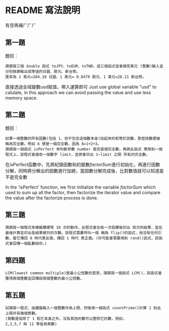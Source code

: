 # README 寫法說明
有空再補ㄏㄏㄏ
## 第一題
題目：
```
請撰寫三個 double 函式 toJPY、toEUR、toTWD，這三個函式皆會接受美元 (整數)輸入並分別換算輸出成等值的日圓、歐元、新台幣。
匯率為 1 美元=104.18 日圓、1 美元= 0.8479 歐元、1 美元=28.21 新台幣。
```

直接透過全域變數usd賦值，帶入運算即可
Just use global variable "usd" to calulate, in this approach we can avoid passing the value and use less memory space.

## 第二題
題目：
```
如果一個整數的所有因數(包括 1、但不包含這個數本身)加起來的和等於該數，那麼該數便被稱為完全數。例如 6 便是一個完全數，因為 6=1+2+3。
請撰寫一個函式 isPerfect 來判斷參數 number 是否是個完全數，再將此函式 應用到一個程式上，該程式會接收一個數字 limit，並將會印出 1~limit 之間 所有的完全數。
```
在isPerfect函數中，先將紀錄因數和的變數*factorSum*進行初始化，再進行因數分解，同時將分解出的因數進行加總，當因數分解完成後，比對數值就可以知道是不是完全數

In the 'isPerfect' function, we first initialize the variable  *factorSum* which used to sum up all the factor, then factorize the  iterator value and compare the value after the factorize process is done.

## 第三題
```
請撰寫一個程式來模擬擲硬幣 10 次的動作。此程式會在每一次投擲後印出 該次的結果，並在最後計算並印出各結果總共的次數。該程式需要呼叫一個 稱為 flip()的函式，他沒有任何引數，當它傳回 0 時代表反面，傳回 1 時代 表正面。(你可能會需要用到 rand()函式，該函式會回傳一個亂數給你。)
```

## 第四題
```
LCM(lowest common multiple)是最小公倍數的意思，請撰寫一個函式 LCM()，該函式會獲得兩個整數並回傳該兩個整數的最小公倍數。
```

## 第五題
```
試撰寫一程式，由鍵盤輸入一個整數作為上限，然後用一個函式 countPrime()計算 1 到此上限共有幾個質數。
(質數是指除了 1 和它本身之外，沒有其他的數可以整除它的數，例如，
2,3,5,7 與 11 等皆為質數)
```
